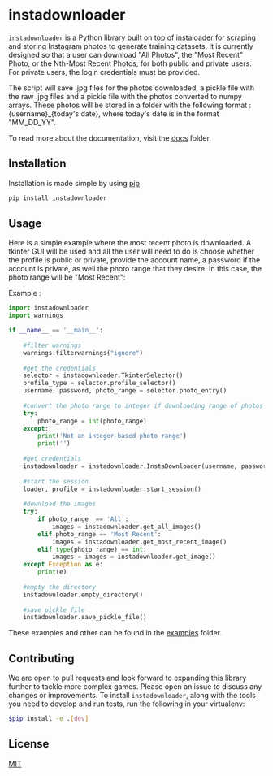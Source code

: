 # instadownloader

`instadownloader` is a Python library built on top of [instaloader](https://instaloader.github.io/) for scraping and storing Instagram photos to generate training datasets. It is currently designed so that a user can download "All Photos", the "Most Recent" Photo, or the Nth-Most Recent Photos, for both public and private users. For private users, the login credentials must be provided.

The script will save .jpg files for the photos downloaded, a pickle file with the raw .jpg files and a pickle file with the photos converted to numpy arrays. These photos will be stored in a folder with the following format : {username}_{today's date}, where today's date is in the format "MM_DD_YY".

To read more about the documentation, visit the [docs](https://github.com/baileymorton989/instadownloader/tree/main/docs) folder.

## Installation

Installation is made simple by using [pip](https://pip.pypa.io/en/stable/)

```bash
pip install instadownloader
```

## Usage

Here is a simple example where the most recent photo is downloaded. A tkinter GUI will be used and all the user will need to do is choose whether the profile is public or private, provide the account name, a password if the account is private, as well the photo range that they desire. In this case, the photo range will be "Most Recent":

Example : 

```python
import instadownloader
import warnings

if __name__ == '__main__':
    
    #filter warnings
    warnings.filterwarnings("ignore")
    
    #get the credentials
    selector = instadownloader.TkinterSelector()
    profile_type = selector.profile_selector()
    username, password, photo_range = selector.photo_entry()
    
    #convert the photo range to integer if downloading range of photos
    try:
        photo_range = int(photo_range)
    except:
        print('Not an integer-based photo range')
        print('')
        
    #get credentials
    instadownloader = instadownloader.InstaDownloader(username, password, photo_range, profile_type)
    
    #start the session
    loader, profile = instadownloader.start_session()
    
    #download the images
    try:
        if photo_range  == 'All':
            images = instadownloader.get_all_images()
        elif photo_range == 'Most Recent':
            images = instadownloader.get_most_recent_image()
        elif type(photo_range) == int:
            images = images = instadownloader.get_image()
    except Exception as e:
        print(e)
    
    #empty the directory
    instadownloader.empty_directory()
    
    #save pickle file
    instadownloader.save_pickle_file()
```
These examples and other can be found in the [examples](https://github.com/baileymorton989/instadownloader/tree/main/examples) folder.

## Contributing
We are open to pull requests and look forward to expanding this library further to tackle more complex games. Please open an issue to discuss any changes or improvements.
To install `instadownloader`, along with the tools you need to develop and run tests, run the following in your virtualenv:

```bash
$pip install -e .[dev]
```

## License

[MIT](https://choosealicense.com/licenses/mit/)
